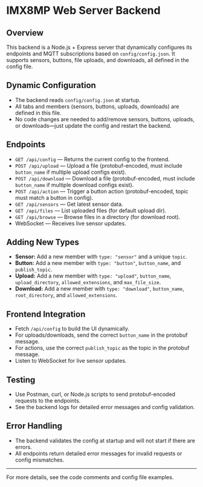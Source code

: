 # IMX8MP Web Server Backend

## Overview
This backend is a Node.js + Express server that dynamically configures its endpoints and MQTT subscriptions based on `config/config.json`. It supports sensors, buttons, file uploads, and downloads, all defined in the config file.

## Dynamic Configuration
- The backend reads `config/config.json` at startup.
- All tabs and members (sensors, buttons, uploads, downloads) are defined in this file.
- No code changes are needed to add/remove sensors, buttons, uploads, or downloads—just update the config and restart the backend.

## Endpoints
- `GET /api/config` — Returns the current config to the frontend.
- `POST /api/upload` — Upload a file (protobuf-encoded, must include `button_name` if multiple upload configs exist).
- `POST /api/download` — Download a file (protobuf-encoded, must include `button_name` if multiple download configs exist).
- `POST /api/action` — Trigger a button action (protobuf-encoded, topic must match a button in config).
- `GET /api/sensors` — Get latest sensor data.
- `GET /api/files` — List uploaded files (for default upload dir).
- `GET /api/browse` — Browse files in a directory (for download root).
- WebSocket — Receives live sensor updates.

## Adding New Types
- **Sensor:** Add a new member with `type: "sensor"` and a unique `topic`.
- **Button:** Add a new member with `type: "button"`, `button_name`, and `publish_topic`.
- **Upload:** Add a new member with `type: "upload"`, `button_name`, `upload_directory`, `allowed_extensions`, and `max_file_size`.
- **Download:** Add a new member with `type: "download"`, `button_name`, `root_directory`, and `allowed_extensions`.

## Frontend Integration
- Fetch `/api/config` to build the UI dynamically.
- For uploads/downloads, send the correct `button_name` in the protobuf message.
- For actions, use the correct `publish_topic` as the topic in the protobuf message.
- Listen to WebSocket for live sensor updates.

## Testing
- Use Postman, curl, or Node.js scripts to send protobuf-encoded requests to the endpoints.
- See the backend logs for detailed error messages and config validation.

## Error Handling
- The backend validates the config at startup and will not start if there are errors.
- All endpoints return detailed error messages for invalid requests or config mismatches.

---
For more details, see the code comments and config file examples. 